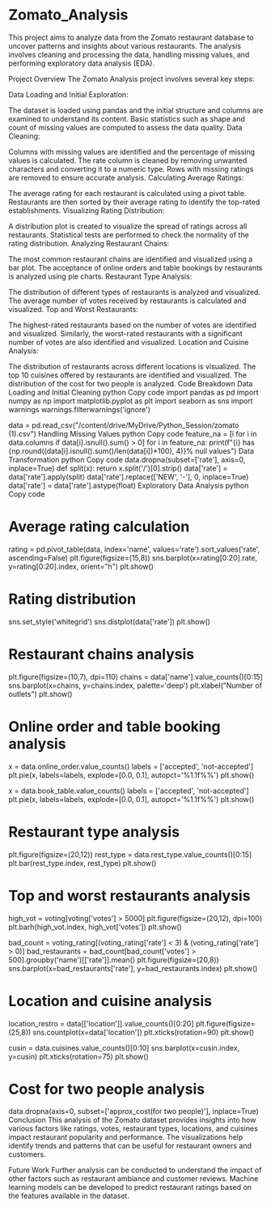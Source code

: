 # Zomato_Analysis

This project aims to analyze data from the Zomato restaurant database to uncover patterns and insights about various restaurants. The analysis involves cleaning and processing the data, handling missing values, and performing exploratory data analysis (EDA).

Project Overview
The Zomato Analysis project involves several key steps:

Data Loading and Initial Exploration:

The dataset is loaded using pandas and the initial structure and columns are examined to understand its content.
Basic statistics such as shape and count of missing values are computed to assess the data quality.
Data Cleaning:

Columns with missing values are identified and the percentage of missing values is calculated.
The rate column is cleaned by removing unwanted characters and converting it to a numeric type.
Rows with missing ratings are removed to ensure accurate analysis.
Calculating Average Ratings:

The average rating for each restaurant is calculated using a pivot table.
Restaurants are then sorted by their average rating to identify the top-rated establishments.
Visualizing Rating Distribution:

A distribution plot is created to visualize the spread of ratings across all restaurants.
Statistical tests are performed to check the normality of the rating distribution.
Analyzing Restaurant Chains:

The most common restaurant chains are identified and visualized using a bar plot.
The acceptance of online orders and table bookings by restaurants is analyzed using pie charts.
Restaurant Type Analysis:

The distribution of different types of restaurants is analyzed and visualized.
The average number of votes received by restaurants is calculated and visualized.
Top and Worst Restaurants:

The highest-rated restaurants based on the number of votes are identified and visualized.
Similarly, the worst-rated restaurants with a significant number of votes are also identified and visualized.
Location and Cuisine Analysis:

The distribution of restaurants across different locations is visualized.
The top 10 cuisines offered by restaurants are identified and visualized.
The distribution of the cost for two people is analyzed.
Code Breakdown
Data Loading and Initial Cleaning
python
Copy code
import pandas as pd
import numpy as np
import matplotlib.pyplot as plt
import seaborn as sns
import warnings
warnings.filterwarnings('ignore')

data = pd.read_csv("/content/drive/MyDrive/Python_Session/zomato (1).csv")
Handling Missing Values
python
Copy code
feature_na = [i for i in data.columns if data[i].isnull().sum() > 0]
for i in feature_na:
    print(f"{i} has {np.round((data[i].isnull().sum()/len(data[i])*100), 4)}% null values")
Data Transformation
python
Copy code
data.dropna(subset=['rate'], axis=0, inplace=True)
def split(x):
    return x.split('/')[0].strip()
data['rate'] = data['rate'].apply(split)
data['rate'].replace(['NEW', '-'], 0, inplace=True)
data['rate'] = data['rate'].astype(float)
Exploratory Data Analysis
python
Copy code
# Average rating calculation
rating = pd.pivot_table(data, index='name', values='rate').sort_values('rate', ascending=False)
plt.figure(figsize=(15,8))
sns.barplot(x=rating[0:20].rate, y=rating[0:20].index, orient="h")
plt.show()

# Rating distribution
sns.set_style('whitegrid')
sns.distplot(data['rate'])
plt.show()

# Restaurant chains analysis
plt.figure(figsize=(10,7), dpi=110)
chains = data['name'].value_counts()[0:15]
sns.barplot(x=chains, y=chains.index, palette='deep')
plt.xlabel("Number of outlets")
plt.show()

# Online order and table booking analysis
x = data.online_order.value_counts()
labels = ['accepted', 'not-accepted']
plt.pie(x, labels=labels, explode=[0.0, 0.1], autopct='%1.1f%%')
plt.show()

x = data.book_table.value_counts()
labels = ['accepted', 'not-accepted']
plt.pie(x, labels=labels, explode=[0.0, 0.1], autopct='%1.1f%%')
plt.show()

# Restaurant type analysis
plt.figure(figsize=(20,12))
rest_type = data.rest_type.value_counts()[0:15]
plt.bar(rest_type.index, rest_type)
plt.show()

# Top and worst restaurants analysis
high_vot = voting[voting['votes'] > 5000]
plt.figure(figsize=(20,12), dpi=100)
plt.barh(high_vot.index, high_vot['votes'])
plt.show()

bad_count = voting_rating[(voting_rating['rate'] < 3) & (voting_rating['rate'] > 0)]
bad_restaurants = bad_count[bad_count['votes'] > 500].groupby('name')[['rate']].mean()
plt.figure(figsize=(20,8))
sns.barplot(x=bad_restaurants['rate'], y=bad_restaurants.index)
plt.show()

# Location and cuisine analysis
location_restro = data[['location']].value_counts()[0:20]
plt.figure(figsize=(25,8))
sns.countplot(x=data['location'])
plt.xticks(rotation=90)
plt.show()

cusin = data.cuisines.value_counts()[0:10]
sns.barplot(x=cusin.index, y=cusin)
plt.xticks(rotation=75)
plt.show()

# Cost for two people analysis
data.dropna(axis=0, subset=['approx_cost(for two people)'], inplace=True)
Conclusion
This analysis of the Zomato dataset provides insights into how various factors like ratings, votes, restaurant types, locations, and cuisines impact restaurant popularity and performance. The visualizations help identify trends and patterns that can be useful for restaurant owners and customers.

Future Work
Further analysis can be conducted to understand the impact of other factors such as restaurant ambiance and customer reviews.
Machine learning models can be developed to predict restaurant ratings based on the features available in the dataset.

